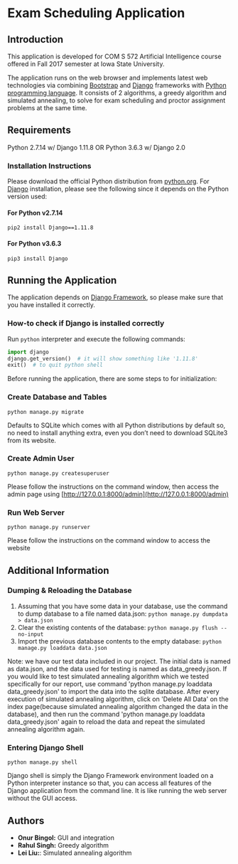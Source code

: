﻿# Exam Scheduling Application

## Introduction

This application is developed for COM S 572 Artificial Intelligence course offered in Fall 2017 semester at Iowa State University.

The application runs on the web browser and implements latest web technologies via combining [Bootstrap](https://getbootstrap.com/) and [Django](https://www.djangoproject.com/) frameworks with [Python programming language](https://www.python.org/). It consists of 2 algorithms, a greedy algorithm and simulated annealing, to solve for exam scheduling and proctor assignment problems at the same time.

## Requirements

Python 2.7.14 w/ Django 1.11.8 OR Python 3.6.3 w/ Django 2.0

### Installation Instructions

Please download the official Python distribution from [python.org](https://www.python.org/). For [Django](https://www.djangoproject.com/) installation, please see the following since it depends on the Python version used:

#### For Python v2.7.14

`pip2 install Django==1.11.8`

#### For Python v3.6.3

`pip3 install Django`

## Running the Application

The application depends on [Django Framework](https://www.djangoproject.com/), so please make sure that you have installed it correctly.

### How-to check if Django is installed correctly

Run `python` interpreter and execute the following commands:

```python
import django
django.get_version()  # it will show something like '1.11.8'
exit()  # to quit python shell
```

Before running the application, there are some steps to for initialization:

### Create Database and Tables

`python manage.py migrate`

Defaults to SQLite which comes with all Python distributions by default so,  no need to install anything extra, even you don’t need to download SQLite3 from its website.

### Create Admin User

`python manage.py createsuperuser`

Please follow the instructions on the command window, then access the admin page using [http://127.0.0.1:8000/admin](http://127.0.0.1:8000/admin)

### Run Web Server

`python manage.py runserver`

Please follow the instructions on the command window to access the website

## Additional Information

### Dumping & Reloading the Database

1. Assuming that you have some data in your database, use the command to dump database to a file named data.json: `python manage.py dumpdata > data.json`
2. Clear the existing contents of the database: `python manage.py flush --no-input`
3. Import the previous database contents to the empty database: `python manage.py loaddata data.json`

Note: we have our test data included in our project. The initial data is named as data.json, and the data used for testing is named as data_greedy.json. If you would like to test simulated annealing algorithm which we tested specifically for our report, use command 'python manage.py loaddata data_greedy.json' to import the data into the sqlite database. After every execution of simulated annealing algorithm, click on 'Delete All Data' on the index page(because simulated annealing algorithm changed the data in the database), and then run the command 'python manage.py loaddata data_greedy.json' again to reload the data and repeat the simulated annealing algorithm again.

### Entering Django Shell

`python manage.py shell`

Django shell is simply the Django Framework environment loaded on a Python interpreter instance so that, you can access all features of the Django application from the command line. It is like running the web server without the GUI access.

## Authors

* __Onur Bingol:__ GUI and integration
* __Rahul Singh:__ Greedy algorithm
* __Lei Liu:__: Simulated annealing algorithm
